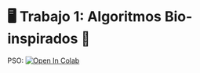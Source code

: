 # 🖥️  **Trabajo 1: Algoritmos Bio-inspirados** 🐍

PSO: <a href="https://colab.research.google.com/github.com/metaute73/Trabajo-01-RNA-corregido/blob/main/Punto_1_Optimizaci%C3%B3n_Num%C3%A9rica/Particle_Swarm_Optimization_(PSO).ipynb" target="_parent"><img src="https://colab.research.google.com/assets/colab-badge.svg" alt="Open In Colab"/></a>

